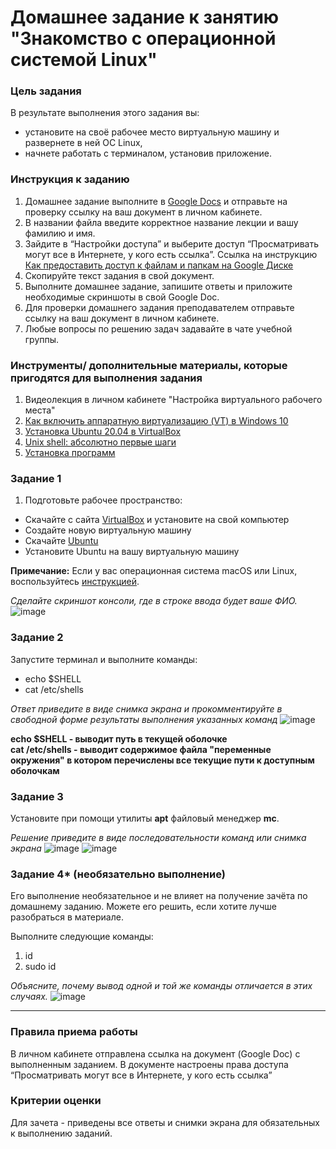 # Домашнее задание к занятию "Знакомство с операционной системой Linux"


### Цель задания

В результате выполнения этого задания вы:
- установите на своё рабочее место виртуальную машину и развернете в ней ОС Linux,
- начнете работать с терминалом, установив приложение.

### Инструкция к заданию

1. Домашнее задание выполните в [Google Docs](https://docs.google.com/) и отправьте на проверку ссылку на ваш документ в личном кабинете.
2. В названии файла введите корректное название лекции и вашу фамилию и имя.
3. Зайдите в “Настройки доступа” и выберите доступ “Просматривать могут все в Интернете, у кого есть ссылка”. Ссылка на инструкцию [Как предоставить доступ к файлам и папкам на Google Диске](https://support.google.com/docs/answer/2494822?hl=ru&co=GENIE.Platform%3DDesktop)
4. Скопируйте текст задания в свой документ.
5. Выполните домашнее задание, запишите ответы и приложите необходимые скриншоты в свой Google Doc.
6. Для проверки домашнего задания преподавателем отправьте ссылку на ваш документ в личном кабинете.
7. Любые вопросы по решению задач задавайте в чате учебной группы.



### Инструменты/ дополнительные материалы, которые пригодятся для выполнения задания

1. Видеолекция в личном кабинете "Настройка виртуального рабочего места"
2. [Как включить аппаратную виртуализацию (VT) в Windows 10](https://support.bluestacks.com/hc/ru/articles/360058102252-%D0%9A%D0%B0%D0%BA-%D0%B2%D0%BA%D0%BB%D1%8E%D1%87%D0%B8%D1%82%D1%8C-%D0%B0%D0%BF%D0%BF%D0%B0%D1%80%D0%B0%D1%82%D0%BD%D1%83%D1%8E-%D0%B2%D0%B8%D1%80%D1%82%D1%83%D0%B0%D0%BB%D0%B8%D0%B7%D0%B0%D1%86%D0%B8%D1%8E-VT-%D0%B2-Windows-10-%D0%B4%D0%BB%D1%8F-BlueStacks-5)
3. [Установка Ubuntu 20.04 в VirtualBox](https://ithowto.ru/ustanovka-ubuntu-2004-virtualbox.html)
4. [Unix shell: абсолютно первые шаги](https://habr.com/ru/post/267825/)
5. [Установка программ](https://help.ubuntu.ru/wiki/%D1%83%D1%81%D1%82%D0%B0%D0%BD%D0%BE%D0%B2%D0%BA%D0%B0_%D0%BF%D1%80%D0%BE%D0%B3%D1%80%D0%B0%D0%BC%D0%BC)



### Задание 1

1. Подготовьте рабочее пространство:

- Скачайте с сайта [VirtualBox](https://www.virtualbox.org/) и установите на свой компьютер
- Создайте новую виртуальную машину
- Скачайте [Ubuntu](https://ubuntu.com/download/desktop)
- Установите Ubuntu на вашу виртуальную машину

**Примечание:** Если у вас операционная система macOS или Linux, воспользуйтесь [инструкцией](macOs-instr.md).

*Сделайте скриншот консоли, где в строке ввода будет ваше ФИО.*
![image](https://github.com/user-attachments/assets/60bfffd5-9acc-4858-8598-4b5158fcf981)



### Задание 2

Запустите терминал и выполните команды:

- echo $SHELL
- cat /etc/shells

*Ответ приведите в виде снимка экрана и прокомментируйте в свободной форме результаты выполнения указанных команд*
![image](https://github.com/user-attachments/assets/c45311de-dc89-4b56-8868-cccb63e01e4a)

**echo $SHELL - выводит путь в текущей оболочке**  
**cat /etc/shells - выводит содержимое файла "переменные окружения" в котором перечислены все текущие пути к доступным оболочкам**  

### Задание 3

Установите при помощи утилиты **apt** файловый менеджер **mc**. 

*Решение приведите в виде последовательности команд или снимка экрана*
![image](https://github.com/user-attachments/assets/3fbfad1a-a051-46cd-bff1-40dcc95211a8)
![image](https://github.com/user-attachments/assets/b77f08b2-1553-4b1c-b6c2-dc594c06e681)



### Задание 4* (необязательно выполнение)
Его выполнение необязательное и не влияет на получение зачёта по домашнему заданию. Можете его решить, если хотите лучше разобраться в материале.

Выполните следующие команды:

1. id
2. sudo id

*Объясните, почему вывод одной и той же команды отличается в этих случаях.*
![image](https://github.com/user-attachments/assets/42971ecc-7ad7-4d12-b45f-55e82739dcea)

------

### 

### Правила приема работы

В личном кабинете отправлена ссылка на документ (Google Doc) с выполненным заданием.
В документе настроены права доступа “Просматривать могут все в Интернете, у кого есть ссылка”

### 

### Критерии оценки

Для зачета - приведены все ответы и снимки экрана для обязательных к выполнению заданий.
